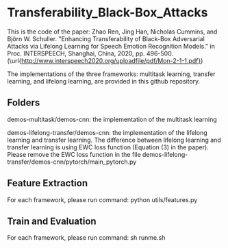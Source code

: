 # Transferability_Black-Box_Attacks

This is the code of the paper: Zhao Ren, Jing Han, Nicholas Cummins, and Björn W. Schuller. "Enhancing Transferability of Black-Box Adversarial Attacks via Lifelong Learning for Speech Emotion Recognition Models." in Proc. INTERSPEECH, Shanghai, China, 2020, pp. 496-500. (\url{http://www.interspeech2020.org/uploadfile/pdf/Mon-2-1-1.pdf})

The implementations of the three frameworks: multitask learning, transfer learning, and lifelong learning, are provided in this github repository.

## Folders 

demos-multitask/demos-cnn: the implementation of the multitask learning

demos-lifelong-transfer/demos-cnn: the implementation of the lifelong learning and transfer learning. The difference between lifelong learning and transfer learning is using EWC loss function (Equation (3) in the paper). Please remove the EWC loss function in the file demos-lifelong-transfer/demos-cnn/pytorch/main_pytorch.py


## Feature Extraction

For each framework, please run command: python utils/features.py

## Train and Evaluation

For each framework, please run command: sh runme.sh









